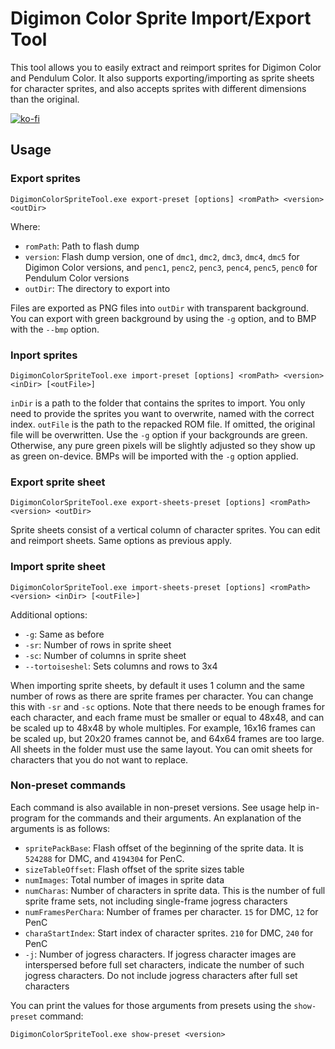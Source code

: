 Digimon Color Sprite Import/Export Tool
=======================================

This tool allows you to easily extract and reimport sprites for Digimon Color
and Pendulum Color. It also supports exporting/importing as sprite sheets for
character sprites, and also accepts sprites with different dimensions than the
original.

[![ko-fi](https://ko-fi.com/img/githubbutton_sm.svg)](https://ko-fi.com/C0C81P4PX)

Usage
-----

### Export sprites

```
DigimonColorSpriteTool.exe export-preset [options] <romPath> <version> <outDir>
```

Where:
- `romPath`: Path to flash dump
- `version`: Flash dump version, one of `dmc1`, `dmc2`, `dmc3`, `dmc4`, `dmc5`
  for Digimon Color versions, and `penc1`, `penc2`, `penc3`, `penc4`, `penc5`,
  `penc0` for Pendulum Color versions
- `outDir`: The directory to export into

Files are exported as PNG files into `outDir` with transparent background.
You can export with green background by using the `-g` option, and to BMP with
the `--bmp` option.

### Inport sprites

```
DigimonColorSpriteTool.exe import-preset [options] <romPath> <version> <inDir> [<outFile>]
```

`inDir` is a path to the folder that contains the sprites to import. You
only need to provide the sprites you want to overwrite, named with the correct
index. `outFile` is the path to the repacked ROM file. If omitted, the
original file will be overwritten. Use the `-g` option if your backgrounds are
green. Otherwise, any pure green pixels will be slightly adjusted so they show
up as green on-device. BMPs will be imported with the `-g` option applied.

### Export sprite sheet

```
DigimonColorSpriteTool.exe export-sheets-preset [options] <romPath> <version> <outDir>
```

Sprite sheets consist of a vertical column of character sprites. You can edit
and reimport sheets. Same options as previous apply.


### Import sprite sheet

```
DigimonColorSpriteTool.exe import-sheets-preset [options] <romPath> <version> <inDir> [<outFile>]
```

Additional options:
- `-g`: Same as before
- `-sr`: Number of rows in sprite sheet
- `-sc`: Number of columns in sprite sheet
- `--tortoiseshel`: Sets columns and rows to 3x4

When importing sprite sheets, by default it uses 1 column and the same number of
rows as there are sprite frames per character. You can change this with `-sr`
and `-sc` options. Note that there needs to be enough frames for each character,
and each frame must be smaller or equal to 48x48, and can be scaled up to 48x48
by whole multiples. For example, 16x16 frames can be scaled up, but 20x20 frames
cannot be, and 64x64 frames are too large. All sheets in the folder must use the
same layout. You can omit sheets for characters that you do not want to replace.

### Non-preset commands

Each command is also available in non-preset versions. See usage help in-program
for the commands and their arguments. An explanation of the arguments is as
follows:

- `spritePackBase`: Flash offset of the beginning of the sprite data. It is
  `524288` for DMC, and `4194304` for PenC.
- `sizeTableOffset`: Flash offset of the sprite sizes table
- `numImages`: Total number of images in sprite data
- `numCharas`: Number of characters in sprite data. This is the number of full
  sprite frame sets, not including single-frame jogress characters
- `numFramesPerChara`: Number of frames per character. `15` for DMC, `12` for
  PenC
- `charaStartIndex`: Start index of character sprites. `210` for DMC, `240` for
  PenC
- `-j`: Number of jogress characters. If jogress character images are
  interspersed before full set characters, indicate the number of such jogress
  characters. Do not include jogress characters after full set characters

You can print the values for those arguments from presets using the
`show-preset` command:

```
DigimonColorSpriteTool.exe show-preset <version>
```
